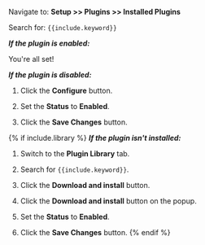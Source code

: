 Navigate to: **Setup >> Plugins >> Installed Plugins**

Search for: `{{include.keyword}}`

***If the plugin is enabled:***

You're all set!

***If the plugin is disabled:***

1. Click the **Configure** button.

1. Set the **Status** to **Enabled**.

1. Click the **Save Changes** button.

{% if include.library %}
***If the plugin isn't installed:***

1. Switch to the **Plugin Library** tab.

1. Search for `{{include.keyword}}`.

1. Click the **Download and install** button.

1. Click the **Download and install** button on the popup.

1. Set the **Status** to **Enabled**.

1. Click the **Save Changes** button.
{% endif %}